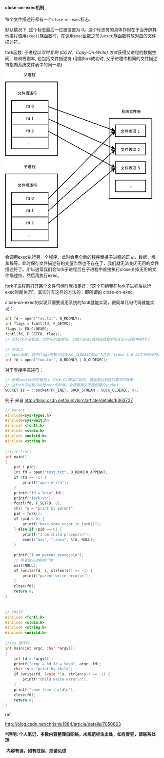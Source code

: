 #### close-on-exec机制



每个文件描述符都有一个`close-on-exec`标志.

默认情况下, 这个标志最后一位被设置为 0。这个标志符的具体作用在于当开辟其他进程调用`exec()`族函数时，在调用`exec`函数之前为exec族函数释放对应的文件描述符。



fork函数: 子进程以*写时复制 (COW，Copy-On-Write) 方式*获得父进程的数据空间、堆和栈副本, 也包括文件描述符 (刚刚fork成功时, 父子进程中相同的文件描述符指向系统文件表中的同一项)

![](./assets/fork_parent_child_fd.jpeg)



会调用exec执行另一个程序，此时会用全新的程序替换子进程的正文，数据，堆和栈等。此时保存文件描述符的变量当然也不存在了，我们就无法关闭无用的文件描述符了。所以通常我们会fork子进程后在子进程中直接执行close关掉无用的文件描述符，然后再执行exec。



fork子进程前打开某个文件句柄时就指定好：“这个句柄我在fork子进程后执行exec时就关闭”。其实时有这样的方法的：即所谓的 close-on-exec。



close-on-exec的实现只需要调用系统的fcntl就能实现，很简单几句代码就能实现：

```c
int fd = open("foo.txt", O_RDONLY);  
int flags = fcntl(fd, F_GETFD);  
flags |= FD_CLOEXEC;  
fcntl(fd, F_SETFD, flags);
// 当fork子进程后，仍然可以使用fd。但执行exec后系统就会字段关闭子进程中的fd了

// 方法二
// open函数，其中flags参数可以传入O_CLOEXEC标记 [注意：linux 2.6.23才开始支持此标记]
int fd = open("foo.txt", O_RDONLY | O_CLOEXEC); 
```



对于套接字描述符：

```c
// 创建socket的时候加上 SOCK_CLOEXEC标志，就能够达到我们要求的效果
// 在fork子进程中执行exec的时候，会清理掉父进程创建的socket
SOCKET ss = ::socket(PF_INET, SOCK_STREAM | SOCK_CLOEXEC, 0);
```



例子 来自 http://blog.csdn.net/sunlylorn/article/details/6363727

```c++
// parent
#include<sys/types.h>
#include<sys/wait.h>
#include <fcntl.h>
#include <stdio.h>
#include <unistd.h>
#include <string.h>

//file:fcntl
int main()
{
	pid_t pid;
    int fd = open("test.txt", O_RDWR|O_APPEND);
	if (fd == -1) {
        printf("open err\n");
    }
	printf("fd = %d\n",fd);
	printf("fork!\n");
	fcntl(fd, F_SETFD, 0);
	char *s = "print by parent";
	pid = fork();
    if (pid < 0) {
        printf("have some error in fork()");
    } else if (pid == 0) {
        printf("I am child process\n");
        execl("ass", "./ass", &fd, NULL);
    }

    printf("I am parent process\n");
    // 等着给子进程收尸体
	wait(NULL);
	if (write(fd, s, strlen(s)) == -1) {
        printf("parent write error\n");
    }
	close(fd);
	return 0;
}


// child
#include <fcntl.h>
#include <stdio.h>
#include <string.h>
#include <unistd.h>

//ass 源代码
int main(int argc, char *argv[])
{
	int fd = *argv[1];
	printf("argc = %d fd = %d\n", argc, fd);
	char *s = "print by child";
    if (write(fd, (void *)s, strlen(s)) == -1) {
        printf("child write error\n");
    }
	printf("come from child\n");
	close(fd);
	return 0;
}

```



ref

http://blog.csdn.net/chrisniu1984/article/details/7050663



**®声明: 个人笔记，多数内容整理自网络，未规范标注出处，如有冒犯，请联系处理**

​             **内容有误，如有耽误，烦请见谅**